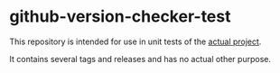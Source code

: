 # github-version-checker-test

This repository is intended for use in unit tests of the [actual project](https://github.com/axelrindle/github-version-checker).

It contains several tags and releases and has no actual other purpose.

